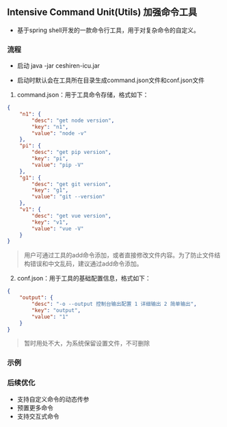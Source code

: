 
## Intensive Command Unit(Utils) 加强命令工具

- 基于spring shell开发的一款命令行工具，用于对复杂命令的自定义。

### 流程

- 启动 java -jar ceshiren-icu.jar

- 启动时默认会在工具所在目录生成command.json文件和conf.json文件

1. command.json：用于工具命令存储，格式如下：

```json
{
	"n1": {
		"desc": "get node version",
		"key": "n1",
		"value": "node -v"
	},
	"pi": {
		"desc": "get pip version",
		"key": "pi",
		"value": "pip -V"
	},
	"g1": {
		"desc": "get git version",
		"key": "g1",
		"value": "git --version"
	},
	"v1": {
		"desc": "get vue version",
		"key": "v1",
		"value": "vue -V"
	}
}

```
> 用户可通过工具的add命令添加，或者直接修改文件内容。为了防止文件结构错误和中文乱码，建议通过add命令添加。

2. conf.json：用于工具的基础配置信息，格式如下：

```json
{
	"output": {
		"desc": "-o --output 控制台输出配置 1 详细输出 2 简单输出",
		"key": "output",
		"value": "1"
	}
}
```
> 暂时用处不大，为系统保留设置文件，不可删除

### 示例


### 后续优化

- 支持自定义命令的动态传参
- 预置更多命令
- 支持交互式命令

